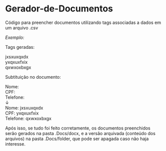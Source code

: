 # Gerador-de-Documentos
Código para preencher documentos utilizando tags associadas a dados em um arquivo .csv

*Exemplo:*

Tags geradas: 

jxsxuxqxdx               
yxqxuxfxix               
qxwxoxbxgx            

Subtituição no documento: 

Nome:                  
CPF:                  
Telefone:               
 ↓                      
Nome: jxsxuxqxdx   
CPF: yxqxuxfxix   
Telefone: qxwxoxbxgx   
  
Após isso, se tudo foi feito corretamente, os documentos preenchidos serão gerados na pasta .Docs/docx, e a versão arquivada (conteúdo dos arquivos) na pasta 
.Docs/folder, que pode ser apagada caso não haja interesse. 
